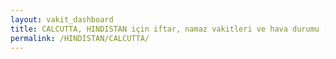 ```yaml
---
layout: vakit_dashboard
title: CALCUTTA, HINDISTAN için iftar, namaz vakitleri ve hava durumu - ilçe/eyalet seç
permalink: /HINDISTAN/CALCUTTA/
---
```


<script type="text/javascript">
  var GLOBAL_COUNTRY = 'HINDISTAN';
  var GLOBAL_CITY = 'CALCUTTA';
  var GLOBAL_STATE = '';
  var lat = 72;
  var lon = 21;
</script>
